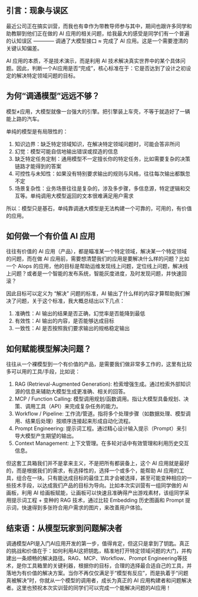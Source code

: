 ## 引言：现象与误区

最近公司正在搞实训营，而我也有幸作为带教导师参与其中，期间也跟许多同学和助教聊到他们正在做的 AI 应用的相关问题，给我最大的感受是同学们有一个普遍的认知误区 ———— 调通了大模型接口 ≈ 完成了 AI 应用。这是一个需要澄清的关键认知偏差。

AI 应用的本质，不是技术演示，而是利用 AI 技术解决真实世界中的某个具体问题。因此，判断一个AI应用是否“完成”，核心标准在于：它是否达到了设计之初设定的解决特定领域问题的目标。

## 为何“调通模型”远远不够？

模型≠应用，大模型就像一台强大的引擎。把引擎装上车壳，不等于就造好了一辆能上路的汽车。

单纯的模型是有局限性的：

1. 知识边界：缺乏特定领域知识，在解决特定领域问题时，可能会答非所问
2. 幻觉：模型可能自信地输出错误或捏造的信息
3. 缺乏特定任务定制：通用模型不一定擅长你的特定任务，比如需要复杂的决策链路才能得到的答案
4. 可控性与未知性：如果没有特别要求输出的规则与风格，往往每次输出都飘忽不定
5. 场景复杂性：业务场景往往是复杂的，涉及多步骤，多信息源，特定逻辑和交互等。单纯调用大模型返回的文本很难满足用户需求

所以：模型只是基石，单纯靠调通大模型是无法构建一个可靠的，可用的，有价值的应用。

## 如何做一个有价值 AI 应用

往往有价值的 AI 应用（产品），都是瞄准某一个特定领域，解决某一个特定领域的问题，而在做 AI 应用前，需要想清楚我们的应用是要解决什么样的问题？比如一个 AIops 的应用，他的目标是帮助运维发现线上问题，定位线上问题，解决线上问题？或者是一个智能的发布系统，智能灰度进度，及时发现问题，并快速回滚？

因此目标可以定义为 “解决” 问题的标准，AI 输出了什么样的内容才算帮助我们解决了问题，关于这个标准，我大概总结出以下几点：

1. 准确性：AI 输出的结果是否正确，幻觉率是否能降到最低
2. 有效性：AI 输出的内容，是否能够达成目标
3. 一致性：AI 是否按照我们要求输出的规格稳定输出

## 如何赋能模型解决问题？

往往从一个裸模型到一个有价值的产品，是需要我们做非常多工作的，这里有比较多可以用的工具/手段，比如说：

1. RAG (Retrieval-Augmented Generation): 检索增强生成。通过检索外部知识源的信息来辅助大模型生成更准确、相关的回答。
2. MCP / Function Calling: 模型调用规划/函数调用。指让大模型具备规划、决策、调用工具（API）来完成复杂任务的能力。
3. Workflow / Pipeline: 工作流/管道。指将多个处理步骤（如数据处理、模型调用、结果后处理）按顺序连接起来形成自动化流程。
4. Prompt Engineering: 提示词工程。通过精心设计输入提示（Prompt）来引导大模型产生期望的输出。
5. Context Management: 上下文管理。在多轮对话中有效管理和利用历史交互信息。

但这套工具箱我们并不是拿来主义，不是把所有都装备上，这个 AI 应用就是最好的，而是根据我们的需求，有选择性的，选择一个或多个，能帮助 AI 应用的工具，组合在一块。只有能达成目标的最佳工具才会被选择，甚至可能变种相应的一些技术手段，以达成我们产品的目标为导向。比如本次实训营有一组同学做的 AI 画板，利用 AI 给画板赋能，让画板可以快速且准确得产出游戏素材，该组同学采用提示词工程 + 变种的 RAG 技术，通过比较 Embedding 历史图画和 Prompt 提示词，快速得到多张符合用户需求的图片，来改善用户体验。

## 结束语：从模型玩家到问题解决者

调通模型API是入门AI应用开发的第一步，值得肯定，但这只是拿到了钥匙。真正的挑战和价值在于：如何利用AI这把钥匙，精准地打开特定领域问题的大门，并构建出一条顺畅的解决路径。RAG、MCP、Workflow、Prompt Engineering等技术，是你工具箱里的关键利器，根据你的目标，合理的选择最合适自己的工具，并落地为有价值的解决方案。当你不再仅仅满足于“模型有反应”，而是执着于“问题真被解决”时，你就从一个模型的调用者，成长为真正的 AI 应用构建者和问题解决者。这里也预祝本次实训营的同学们可以完成一个能解决问题的AI应用！
